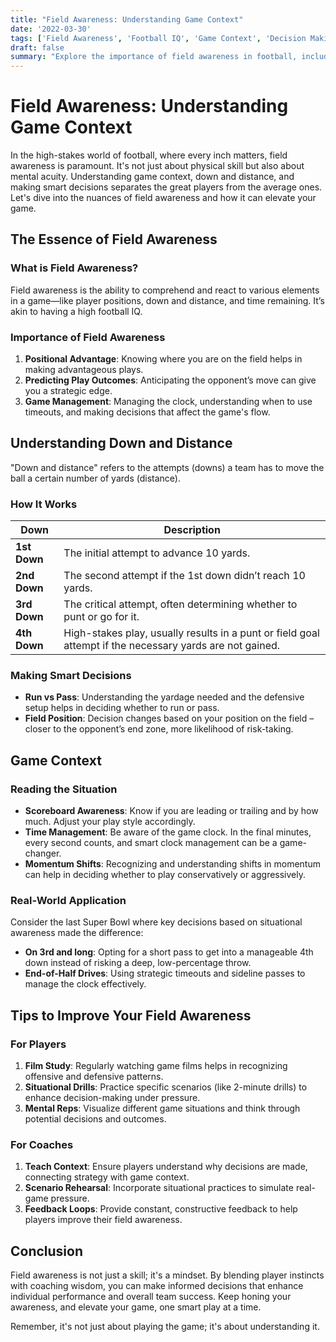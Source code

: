 ```yaml
---
title: "Field Awareness: Understanding Game Context"
date: '2022-03-30'
tags: ['Field Awareness', 'Football IQ', 'Game Context', 'Decision Making', 'Coaching Tips', 'Player Knowledge', 'Sports Strategy']
draft: false
summary: "Explore the importance of field awareness in football, including understanding down and distance, game context, and making smart decisions. This article blends player knowledge with coaching wisdom to help you elevate your game."
---
```


# Field Awareness: Understanding Game Context

In the high-stakes world of football, where every inch matters, field awareness is paramount. It's not just about physical skill but also about mental acuity. Understanding game context, down and distance, and making smart decisions separates the great players from the average ones. Let's dive into the nuances of field awareness and how it can elevate your game.

## The Essence of Field Awareness

### What is Field Awareness?

Field awareness is the ability to comprehend and react to various elements in a game—like player positions, down and distance, and time remaining. It’s akin to having a high football IQ.

### Importance of Field Awareness

1. **Positional Advantage**: Knowing where you are on the field helps in making advantageous plays.
2. **Predicting Play Outcomes**: Anticipating the opponent’s move can give you a strategic edge.
3. **Game Management**: Managing the clock, understanding when to use timeouts, and making decisions that affect the game's flow.

## Understanding Down and Distance

"Down and distance" refers to the attempts (downs) a team has to move the ball a certain number of yards (distance).

### How It Works

| Down | Description |
|------|-------------|
| **1st Down** | The initial attempt to advance 10 yards. |
| **2nd Down** | The second attempt if the 1st down didn’t reach 10 yards. |
| **3rd Down** | The critical attempt, often determining whether to punt or go for it. |
| **4th Down** | High-stakes play, usually results in a punt or field goal attempt if the necessary yards are not gained. |

### Making Smart Decisions

- **Run vs Pass**: Understanding the yardage needed and the defensive setup helps in deciding whether to run or pass.
- **Field Position**: Decision changes based on your position on the field – closer to the opponent’s end zone, more likelihood of risk-taking.

## Game Context

### Reading the Situation

- **Scoreboard Awareness**: Know if you are leading or trailing and by how much. Adjust your play style accordingly.
- **Time Management**: Be aware of the game clock. In the final minutes, every second counts, and smart clock management can be a game-changer.
- **Momentum Shifts**: Recognizing and understanding shifts in momentum can help in deciding whether to play conservatively or aggressively.

### Real-World Application

Consider the last Super Bowl where key decisions based on situational awareness made the difference:

- **On 3rd and long**: Opting for a short pass to get into a manageable 4th down instead of risking a deep, low-percentage throw.
- **End-of-Half Drives**: Using strategic timeouts and sideline passes to manage the clock effectively.

## Tips to Improve Your Field Awareness

### For Players

1. **Film Study**: Regularly watching game films helps in recognizing offensive and defensive patterns.
2. **Situational Drills**: Practice specific scenarios (like 2-minute drills) to enhance decision-making under pressure.
3. **Mental Reps**: Visualize different game situations and think through potential decisions and outcomes.

### For Coaches

1. **Teach Context**: Ensure players understand why decisions are made, connecting strategy with game context.
2. **Scenario Rehearsal**: Incorporate situational practices to simulate real-game pressure.
3. **Feedback Loops**: Provide constant, constructive feedback to help players improve their field awareness.

## Conclusion

Field awareness is not just a skill; it's a mindset. By blending player instincts with coaching wisdom, you can make informed decisions that enhance individual performance and overall team success. Keep honing your awareness, and elevate your game, one smart play at a time. 

Remember, it's not just about playing the game; it's about understanding it.